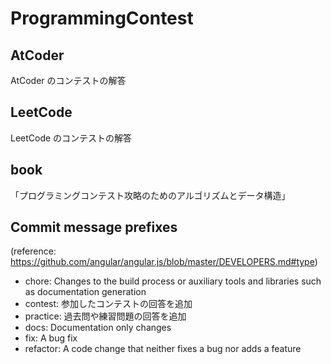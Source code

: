 # ProgrammingContest

## AtCoder
AtCoder のコンテストの解答

## LeetCode
LeetCode のコンテストの解答

## book
「プログラミングコンテスト攻略のためのアルゴリズムとデータ構造」


## Commit message prefixes
(reference: https://github.com/angular/angular.js/blob/master/DEVELOPERS.md#type)
- chore: Changes to the build process or auxiliary tools and libraries such as documentation generation
- contest: 参加したコンテストの回答を追加
- practice: 過去問や練習問題の回答を追加
- docs: Documentation only changes
- fix: A bug fix
- refactor:  A code change that neither fixes a bug nor adds a feature
